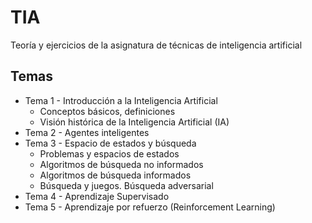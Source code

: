 # TIA

Teoría y ejercicios de la asignatura de técnicas de inteligencia artificial

## Temas

- Tema 1 - Introducción a la Inteligencia Artificial
  - Conceptos básicos, definiciones
  - Visión histórica de la Inteligencia Artificial (IA)
- Tema 2 - Agentes inteligentes
- Tema 3 - Espacio de estados y búsqueda
  - Problemas y espacios de estados
  - Algoritmos de búsqueda no informados
  - Algoritmos de búsqueda informados
  - Búsqueda y juegos. Búsqueda adversarial
- Tema 4 - Aprendizaje Supervisado
- Tema 5 - Aprendizaje por refuerzo (Reinforcement Learning)


